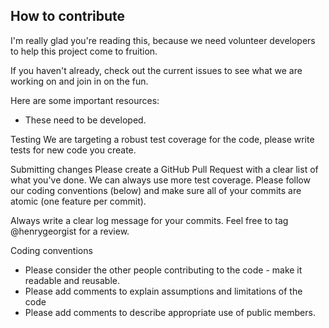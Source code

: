 ## How to contribute
I'm really glad you're reading this, because we need volunteer developers to help this project come to fruition.

If you haven't already, check out the current issues to see what we are working on and join in on the fun.

Here are some important resources:

- These need to be developed.

Testing
We are targeting a robust test coverage for the code, please write tests for new code you create.

Submitting changes
Please create a GitHub Pull Request with a clear list of what you've done. We can always use more test coverage. Please follow our coding conventions (below) and make sure all of your commits are atomic (one feature per commit).

Always write a clear log message for your commits. Feel free to tag @henrygeorgist for a review.

Coding conventions

- Please consider the other people contributing to the code - make it readable and reusable.
- Please add comments to explain assumptions and limitations of the code
- Please add comments to describe appropriate use of public members.
